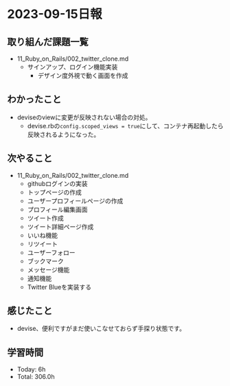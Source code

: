 # 2023-09-15日報

## 取り組んだ課題一覧
* 11_Ruby_on_Rails/002_twitter_clone.md
  * サインアップ、ログイン機能実装
    * デザイン度外視で動く画面を作成

## わかったこと
* deviseのviewに変更が反映されない場合の対処。
  * devise.rbの`config.scoped_views = true`にして、コンテナ再起動したら反映されるようになった。

## 次やること
* 11_Ruby_on_Rails/002_twitter_clone.md
  * githubログインの実装
  * トップページの作成
  * ユーザープロフィールページの作成
  * プロフィール編集画面
  * ツイート作成
  * ツイート詳細ページ作成
  * いいね機能
  * リツイート
  * ユーザーフォロー
  * ブックマーク
  * メッセージ機能
  * 通知機能
  * Twitter Blueを実装する

## 感じたこと
* devise、便利ですがまだ使いこなせておらず手探り状態です。

## 学習時間
* Today: 6h
* Total: 306.0h